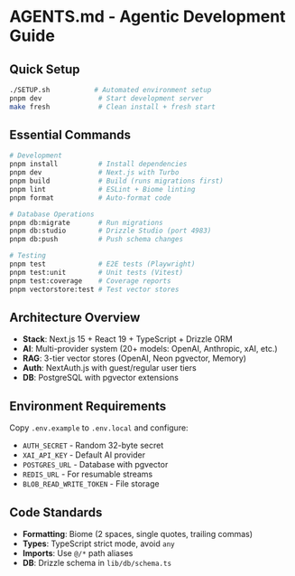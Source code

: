 # AGENTS.md - Agentic Development Guide

## Quick Setup
```bash
./SETUP.sh           # Automated environment setup
pnpm dev              # Start development server
make fresh            # Clean install + fresh start
```

## Essential Commands
```bash
# Development
pnpm install          # Install dependencies
pnpm dev              # Next.js with Turbo
pnpm build            # Build (runs migrations first)
pnpm lint             # ESLint + Biome linting
pnpm format           # Auto-format code

# Database Operations
pnpm db:migrate       # Run migrations
pnpm db:studio        # Drizzle Studio (port 4983)
pnpm db:push          # Push schema changes

# Testing
pnpm test             # E2E tests (Playwright)
pnpm test:unit        # Unit tests (Vitest)
pnpm test:coverage    # Coverage reports
pnpm vectorstore:test # Test vector stores
```

## Architecture Overview
- **Stack**: Next.js 15 + React 19 + TypeScript + Drizzle ORM
- **AI**: Multi-provider system (20+ models: OpenAI, Anthropic, xAI, etc.)
- **RAG**: 3-tier vector stores (OpenAI, Neon pgvector, Memory)
- **Auth**: NextAuth.js with guest/regular user tiers
- **DB**: PostgreSQL with pgvector extensions

## Environment Requirements
Copy `.env.example` to `.env.local` and configure:
- `AUTH_SECRET` - Random 32-byte secret
- `XAI_API_KEY` - Default AI provider
- `POSTGRES_URL` - Database with pgvector
- `REDIS_URL` - For resumable streams
- `BLOB_READ_WRITE_TOKEN` - File storage

## Code Standards
- **Formatting**: Biome (2 spaces, single quotes, trailing commas)
- **Types**: TypeScript strict mode, avoid `any`
- **Imports**: Use `@/*` path aliases
- **DB**: Drizzle schema in `lib/db/schema.ts`